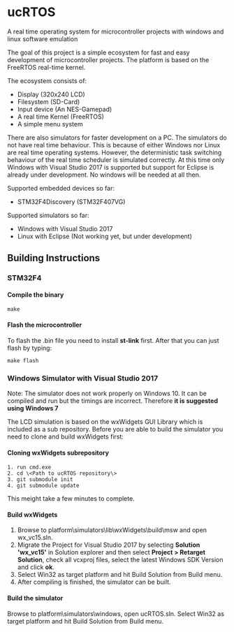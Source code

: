 # ucRTOS
A real time operating system for microcontroller projects with windows and linux software emulation

The goal of this project is a simple ecosystem for fast and easy development of microcontroller projects. The platform is based on the FreeRTOS real-time kernel.

The ecosystem consists of:
* Display (320x240 LCD)
* Filesystem (SD-Card)
* Input device (An NES-Gamepad)
* A real time Kernel (FreeRTOS)
* A simple menu system

There are also simulators for faster development on a PC. The simulators do not have real time behaviour. This is because of either Windows nor Linux are real time operating systems. However, the deterministic task switching behaviour of the real time scheduler is simulated correctly. At this time only Windows with Visual Studio 2017 is supported but support for Eclipse is already under development. No windows will be needed at all then.

Supported embedded devices so far:
* STM32F4Discovery (STM32F407VG)

Supported simulators so far:
* Windows with Visual Studio 2017
* Linux with Eclipse (Not working yet, but under development)

## Building Instructions

### STM32F4

#### Compile the binary
```
make
```

#### Flash the microcontroller

To flash the .bin file you need to install **st-link** first.
After that you can just flash by typing:

```
make flash
```

### Windows Simulator with Visual Studio 2017

Note: The simulator does not work properly on Windows 10. It can be compiled and run but the timings are incorrect. Therefore **it is suggested using Windows 7**

The LCD simulation is based on the wxWidgets GUI Library which is included as a sub repository. Before you are able to build the simulator you need to clone and build wxWidgets first:

#### Cloning wxWidgets subrepository
```
1. run cmd.exe
2. cd \<Path to ucRTOS repository\>
3. git submodule init
4. git submodule update
```

This meight take a few minutes to complete.

#### Build wxWidgets

1. Browse to platform\simulators\lib\wxWidgets\build\msw and open wx_vc15.sln. 
2. Migrate the Project for Visual Studio 2017 by selecting **Solution 'wx_vc15'** in Solution explorer and then select **Project > Retarget Solution**, check all vcxproj files, select the latest Windows SDK Version and click **ok**.
3. Select Win32 as target platform and hit Build Solution from Build menu.
4. After compiling is finished, the simulator can be built.

#### Build the simulator

Browse to platform\simulators\windows, open ucRTOS.sln. Select Win32 as target platform and hit Build Solution from Build menu.
